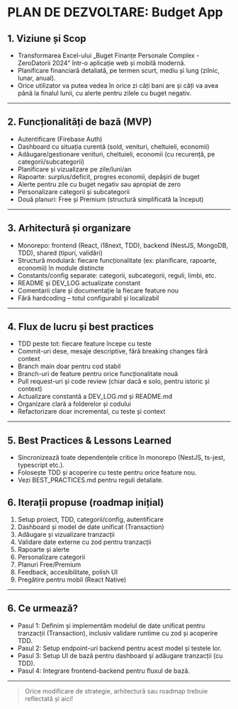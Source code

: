 # PLAN DE DEZVOLTARE: Budget App

## 1. Viziune și Scop
- Transformarea Excel-ului „Buget Finanțe Personale Complex - ZeroDatorii 2024” într-o aplicație web și mobilă modernă.
- Planificare financiară detaliată, pe termen scurt, mediu și lung (zilnic, lunar, anual).
- Orice utilizator va putea vedea în orice zi câți bani are și câți va avea până la finalul lunii, cu alerte pentru zilele cu buget negativ.

---

## 2. Funcționalități de bază (MVP)
- Autentificare (Firebase Auth)
- Dashboard cu situația curentă (sold, venituri, cheltuieli, economii)
- Adăugare/gestionare venituri, cheltuieli, economii (cu recurență, pe categorii/subcategorii)
- Planificare și vizualizare pe zile/luni/an
- Rapoarte: surplus/deficit, progres economii, depășiri de buget
- Alerte pentru zile cu buget negativ sau apropiat de zero
- Personalizare categorii și subcategorii
- Două planuri: Free și Premium (structură simplificată la început)

---

## 3. Arhitectură și organizare
- Monorepo: frontend (React, i18next, TDD), backend (NestJS, MongoDB, TDD), shared (tipuri, validări)
- Structură modulară: fiecare funcționalitate (ex: planificare, rapoarte, economii) în module distincte
- Constants/config separate: categorii, subcategorii, reguli, limbi, etc.
- README și DEV_LOG actualizate constant
- Comentarii clare și documentație la fiecare feature nou
- Fără hardcoding – totul configurabil și localizabil

---

## 4. Flux de lucru și best practices
- TDD peste tot: fiecare feature începe cu teste
- Commit-uri dese, mesaje descriptive, fără breaking changes fără context
- Branch main doar pentru cod stabil
- Branch-uri de feature pentru orice funcționalitate nouă
- Pull request-uri și code review (chiar dacă e solo, pentru istoric și context)
- Actualizare constantă a DEV_LOG.md și README.md
- Organizare clară a folderelor și codului
- Refactorizare doar incremental, cu teste și context

---

## 5. Best Practices & Lessons Learned

- Sincronizează toate dependențele critice în monorepo (NestJS, ts-jest, typescript etc.).
- Folosește TDD și acoperire cu teste pentru orice feature nou.
- Vezi BEST_PRACTICES.md pentru reguli detaliate.

## 6. Iterații propuse (roadmap inițial)
1. Setup proiect, TDD, categorii/config, autentificare
2. Dashboard și model de date unificat (Transaction)
3. Adăugare și vizualizare tranzacții
4. Validare date externe cu zod pentru tranzacții
5. Rapoarte și alerte
6. Personalizare categorii
7. Planuri Free/Premium
8. Feedback, accesibilitate, polish UI
9. Pregătire pentru mobil (React Native)

---

## 6. Ce urmează?
- Pasul 1: Definim și implementăm modelul de date unificat pentru tranzacții (Transaction), inclusiv validare runtime cu zod și acoperire TDD.
- Pasul 2: Setup endpoint-uri backend pentru acest model și testele lor.
- Pasul 3: Setup UI de bază pentru dashboard și adăugare tranzacții (cu TDD).
- Pasul 4: Integrare frontend-backend pentru fluxul de bază.

---

> Orice modificare de strategie, arhitectură sau roadmap trebuie reflectată și aici!

